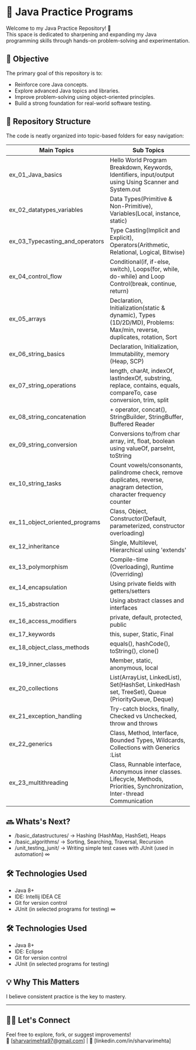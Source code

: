 # 🧠 Java Practice Programs

Welcome to my Java Practice Repository! 🚀  
This space is dedicated to sharpening and expanding my Java programming skills through hands-on problem-solving and experimentation.

## 🎯 Objective

The primary goal of this repository is to:
- Reinforce core Java concepts.
- Explore advanced Java topics and libraries.
- Improve problem-solving using object-oriented principles.
- Build a strong foundation for real-world software testing.

## 📂 Repository Structure

The code is neatly organized into topic-based folders for easy navigation:

| Main Topics | Sub Topics |
| --- | --- |
| ex_01_Java_basics | Hello World Program Breakdown, Keywords, Identifiers, input/output using Using Scanner and System.out |
| ex_02_datatypes_variables | Data Types(Primitive & Non-Primitive), Variables(Local, instance, static) |
| ex_03_Typecasting_and_operators | Type Casting(Implicit and Explicit), Operators(Arithmetic, Relational, Logical, Bitwise) |
| ex_04_control_flow | Conditional(if, if-else, switch), Loops(for, while, do-while) and Loop Control(break, continue, return) |
| ex_05_arrays | Declaration, Initialization(static & dynamic), Types (1D/2D/MD), Problems: Max/min, reverse, duplicates, rotation, Sort |
| ex_06_string_basics | Declaration, Initialization, Immutability, memory (Heap, SCP) |
| ex_07_string_operations | length, charAt, indexOf, lastIndexOf, substring, replace, contains, equals, compareTo, case conversion, trim, split |
| ex_08_string_concatenation | + operator, concat(), StringBuilder, StringBuffer, Buffered Reader |
| ex_09_string_conversion | Conversions to/from char array, int, float, boolean using valueOf, parseInt, toString |
| ex_10_string_tasks | Count vowels/consonants, palindrome check, remove duplicates, reverse, anagram detection, character frequency counter |
| ex_11_object_oriented_programs | Class, Object, Constructor(Default, parameterized, constructor overloading) |
| ex_12_inheritance | Single, Multilevel, Hierarchical using 'extends' |
| ex_13_polymorphism | Compile-time (Overloading), Runtime (Overriding) |
| ex_14_encapsulation | Using private fields with getters/setters |
| ex_15_abstraction | Using abstract classes and interfaces |
| ex_16_access_modifiers | private, default, protected, public |
| ex_17_keywords | this, super, Static, Final |
| ex_18_object_class_methods | equals(), hashCode(), toString(), clone() |
| ex_19_inner_classes | Member, static, anonymous, local |
| ex_20_collections | List(ArrayList, LinkedList), Set(HashSet, LinkedHash set, TreeSet), Queue (PriorityQueue, Deque)  |
| ex_21_exception_handling | Try-catch blocks, finally, Checked vs Unchecked, throw and throws |
| ex_22_generics | Class, Method, Interface, Bounded Types, Wildcards, Collections with Generics :List<String> | 
| ex_23_multithreading | Class, Runnable interface, Anonymous inner classes. Lifecycle, Methods, Priorities, Synchronization, Inter-thread Communication |

## 🔜 Whats's Next? 
- /basic_datastructures/     → Hashing (HashMap, HashSet), Heaps
- /basic_algorithms/         → Sorting, Searching, Traversal, Recursion
- /unit_testing_junit/       → Writing simple test cases with JUnit (used in automation) 
∞

## 🛠 Technologies Used

- Java 8+
- IDE: Intellij IDEA CE
- Git for version control
- JUnit (in selected programs for testing)
∞

## 🛠 Technologies Used

- Java 8+
- IDE: Eclipse
- Git for version control
- JUnit (in selected programs for testing)

## 💡 Why This Matters

I believe consistent practice is the key to mastery.

---

## 🙋‍♂️ Let's Connect

Feel free to explore, fork, or suggest improvements!  
📧 [sharvarimehta97@gmail.com] | 💼 [linkedin.com/in/sharvarimehta] 
